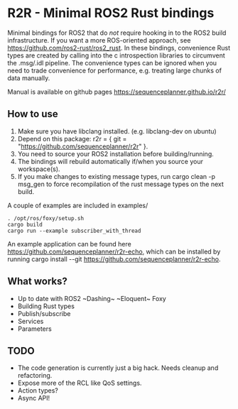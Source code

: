 R2R - Minimal ROS2 Rust bindings
====================

Minimal bindings for ROS2 that do *not* require hooking in to the ROS2 build infrastructure. If you want a more ROS-oriented approach, see <https://github.com/ros2-rust/ros2_rust>. In these bindings, convenience Rust types are created by calling into the c introspection libraries to circumvent the .msg/.idl pipeline. The convenience types can be ignored when you need to trade convenience for performance, e.g. treating large chunks of data manually.

Manual is available on github pages <https://sequenceplanner.github.io/r2r/>

How to use
--------------------
1. Make sure you have libclang installed. (e.g. libclang-dev on ubuntu)
2. Depend on this package: r2r = { git = "https://github.com/sequenceplanner/r2r" }.
3. You need to source your ROS2 installation before building/running.
4. The bindings will rebuild automatically if/when you source your workspace(s).
5. If you make changes to existing message types, run cargo clean -p msg_gen to force recompilation of the rust message types on the next build.

A couple of examples are included in examples/
```
. /opt/ros/foxy/setup.sh
cargo build
cargo run --example subscriber_with_thread
```
An example application can be found here <https://github.com/sequenceplanner/r2r-echo>, which can be installed by running cargo install --git https://github.com/sequenceplanner/r2r-echo.

What works?
--------------------
- Up to date with ROS2 ~Dashing~ ~Eloquent~ Foxy
- Building Rust types
- Publish/subscribe
- Services
- Parameters

TODO
--------------------
- The code generation is currently just a big hack. Needs cleanup and refactoring.
- Expose more of the RCL like QoS settings.
- Action types?
- Async API!
